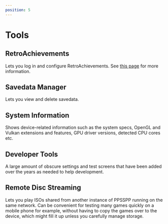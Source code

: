 ```yaml
---
position: 5
---
```

# Tools

## RetroAchievements

Lets you log in and configure RetroAchievements. See [this page](/docs/reference/retro-achievements) for more information.

## Savedata Manager

Lets you view and delete savedata.

## System Information

Shows device-related information such as the system specs, OpenGL and Vulkan extensions and features, GPU driver versions, detected CPU cores etc.

## Developer Tools

A large amount of obscure settings and test screens that have been added over the years as needed to help development.

## Remote Disc Streaming

Lets you play ISOs shared from another instance of PPSSPP running on the same network. Can be convenient for testing many games quickly on a mobile phone for example, without having to copy the games over to the device, which might fill it up unless you carefully manage storage.